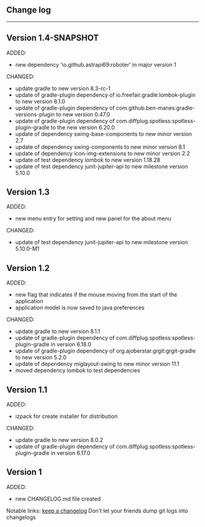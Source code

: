## Change log
----------------------

Version 1.4-SNAPSHOT
-------------

ADDED:

- new dependency 'io.github.astrapi69:roboter' in major version 1

CHANGED:

- update gradle to new version 8.3-rc-1
- update of gradle-plugin dependency of io.freefair.gradle:lombok-plugin to new version 8.1.0
- update of gradle-plugin dependency of com.github.ben-manes:gradle-versions-plugin to new version 0.47.0
- update of gradle-plugin dependency of com.diffplug.spotless:spotless-plugin-gradle to the new version 6.20.0
- update of dependency swing-base-components to new minor version 2.7
- update of dependency swing-components to new minor version 8.1
- update of dependency icon-img-extensions to new minor version 2.2
- update of test dependency lombok to new version 1.18.28
- update of test dependency junit-jupiter-api to new milestone version 5.10.0


Version 1.3
-------------

ADDED:

- new menu entry for setting and new panel for the about menu

CHANGED:

- update of test dependency junit-jupiter-api to new milestone version 5.10.0-M1

Version 1.2
-------------

ADDED:

- new flag that indicates if the mouse moving from the start of the application
- application model is now saved to java preferences

CHANGED:

- update gradle to new version 8.1.1
- update of gradle-plugin dependency of com.diffplug.spotless:spotless-plugin-gradle in version 6.18.0
- update of gradle-plugin dependency of org.ajoberstar.grgit:grgit-gradle to new version 5.2.0
- update of dependency miglayout-swing to new minor version 11.1
- moved dependency lombok to test dependencies

Version 1.1
-------------

ADDED:

- izpack for create installer for distribution

CHANGED:

- update gradle to new version 8.0.2
- update of gradle-plugin dependency of com.diffplug.spotless:spotless-plugin-gradle in version 6.17.0

Version 1
-------------

ADDED:

- new CHANGELOG.md file created

Notable links:
[keep a changelog](http://keepachangelog.com/en/1.0.0/) Don’t let your friends dump git logs into changelogs
